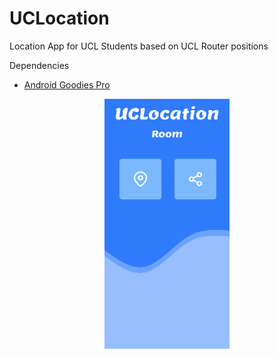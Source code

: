 # UCLocation
Location App for UCL Students based on UCL Router positions

Dependencies
- [Android Goodies Pro](https://www.assetstore.unity3d.com/go/v2?from=%23!%2Fcontent%2F67473)

<p align="center">
<img src="https://github.com/alexlaurence/UCLocation/blob/master/prev.png" data-canonical-src="https://github.com/alexlaurence/UCLocation/blob/master/prev.png" width="200" height="400"/>
</p>
